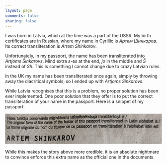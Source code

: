 ```yaml
---
layout: page
comments: false
sharing: false
---
```


I was born in Latvia, which at the time was a part of the USSR.
My birth certificates are in Russian, where my name in Cyrillic is
*Артем Шинкаров*.  Its correct transliteration is *Artem Shinkarov*.

Unfortunately, in my passport, the name has been transliterated into
*Artjoms Šinkarovs*.  Mind extra *s*-es at the end, *jo* in the 
middle and *Š* instead of *Sh*.  This is something I cannot change
due to crazy Latvian rules.

In the UK my name has been transliterated once again, simply
by throwing away the diacritical symbols; so I ended up with
*Artjoms Sinkarovs*.

While Latvia recognises that this is a problem, no proper solution
has been ever implemented.  One poor solution that they offer is
to put the correct transliteration of your name in the passport.
Here is a snippet of my passport:

![The second page of my passport](/images/passport.png)

While this makes the story above more credible, it is an absolute
nightmare to convince enforce this extra name as the official
one in the documents.


